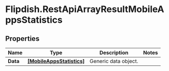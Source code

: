 # Flipdish.RestApiArrayResultMobileAppsStatistics

## Properties
Name | Type | Description | Notes
------------ | ------------- | ------------- | -------------
**Data** | [**[MobileAppsStatistics]**](MobileAppsStatistics.md) | Generic data object. | 


